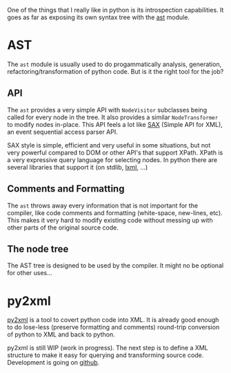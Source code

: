 <!--
.. title: python AST vs XML
.. slug: python-ast-vs-xml
.. date: 2014-09-16 09:46:57 UTC+08:00
.. tags: python, pyRegurgitator
.. link:
.. type: text
-->

One of the things that I really like in python is its introspection
capabilities. It goes as far as exposing its own syntax tree with
the [ast](https://docs.python.org/3/library/ast.html) module.

AST
=====

The `ast` module is usually used to do progammatically analysis,
generation, refactoring/transformation of python code. But is it
the right tool for the job?

API
-----

The `ast` provides a very simple API with `NodeVisitor` subclasses being
called for every node in the tree. It also provides a similar
`NodeTransformer` to modify nodes in-place. This API feels a lot like
[SAX](https://en.wikipedia.org/wiki/Simple_API_for_XML)
(Simple API for XML), an event sequential access parser API.

SAX style is simple, efficient and very useful in some situations,
but not very powerful compared to DOM or other API's that support XPath.
XPath is a very expressive query language for selecting nodes.
In python there are several libraries that support it (on stdlib,
[lxml](http://lxml.de/), ...)


Comments and Formatting
-------------------------

The `ast` throws away every information that is not important for the compiler,
like code comments and formatting (white-space, new-lines, etc).
This makes it very hard to modify existing code without messing up
with other parts of the original source code.


The node tree
---------------

The AST tree is designed to be used by the compiler.
It might no be optional for other uses...


py2xml
=========

[py2xml](http://pythonhosted.org/pyRegurgitator/#py2xml-experimental) is
a tool to covert python code into XML. It is already good enough to do
lose-less (preserve formatting and comments) round-trip conversion of
python to XML and back to python.

py2xml is still WIP (work in progress). The next step is to define a
XML structure to make it easy for querying and transforming source code.
Development is going on [github](https://github.com/schettino72/pyRegurgitator).

